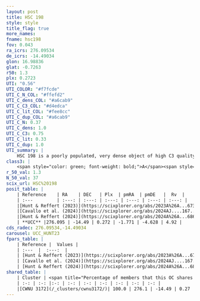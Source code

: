 ```yaml
---
layout: post
title: HSC 198
style: style
title_flag: true
more_names: 
fname: hsc198
fov: 0.043
ra_icrs: 276.09534
de_icrs: -14.49034
glon: 16.98836
glat: -0.7263
r50: 1.3
plx: 0.2723
UTI: "0.56"
UTI_COLOR: "#f7fcde"
UTI_C_N_COL: "#ffefd2"
UTI_C_dens_COL: "#a6cab9"
UTI_C_C3_COL: "#d4edca"
UTI_C_lit_COL: "#fee8cc"
UTI_C_dup_COL: "#a6cab9"
UTI_C_N: 0.37
UTI_C_dens: 1.0
UTI_C_C3: 0.75
UTI_C_lit: 0.33
UTI_C_dup: 1.0
UTI_summary: |
    HSC 198 is a poorly populated, very dense object of high C3 quality. It was recently reported in the literature. This object shares a large percentage of members with a later reported entry.
class3: |
    <span style="color: green; font-weight: bold;">A</span><span style="color: #FFC300; font-weight: bold;">B</span>
r_50_val: 1.3
N_50_val: 37
scix_url: HSC%20198
posit_table: |
    | Reference    | RA    | DEC   | Plx  | pmRA  | pmDE   |  Rv  |
    | :---         | :---: | :---: | :---: | :---: | :---: | :---: |
    |[Hunt & Reffert (2023)](https://scixplorer.org/abs/2023A%26A...673A.114H) | 276.1 | -14.49 | 0.283 | -1.745 | -4.621 | 27.384 |
    |[Cavallo et al. (2024)](https://scixplorer.org/abs/2024AJ....167...12C) | 276.099 | -14.489 | 0.283 | -- | -- | -- |
    |[Hunt & Reffert (2024)](https://scixplorer.org/abs/2024A%26A...686A..42H) | 276.1 | -14.49 | 0.283 | -1.745 | -4.621 | 27.384 |
    | **UCC** |276.095 | -14.49 | 0.272 | -1.771 | -4.628 | 4.92 | 
cds_radec: 276.09534,-14.49034
carousel: UCC_HUNT23
fpars_table: |
    | Reference |  Values |
    | :---  |  :---:  |
    | [Hunt & Reffert (2023)](https://scixplorer.org/abs/2023A%26A...673A.114H) | `AV50=5.333, diffAV50=2.85, MOD50=12.578, logAge50=8.355` |
    | [Cavallo et al. (2024)](https://scixplorer.org/abs/2024AJ....167...12C) | `AV50=4.91, dMod50=12.47, logAge50=8.31, [Fe/H]50=-0.3` |
    | [Hunt & Reffert (2024)](https://scixplorer.org/abs/2024A%26A...686A..42H) | `MassJ=1455.66` |
shared_table: |
    | Cluster | <span title="Percentage of members that this OC shares with the ones listed">%</span>   | RA   | DEC   | Plx   | pmRA  | pmDE  | Rv | UTI |
    | :-: | :-: |:-: | :-: | :-: | :-: | :-: | :-: | :-: |
    |[CWNU 3172](/_clusters/cwnu3172/)| 100.0 | 276.1 | -14.49 | 0.27 | -1.74 | -4.62 | 5.0 |0.33 |
---
```


